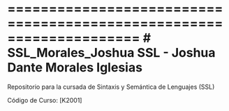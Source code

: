====================================================================
			# SSL_Morales_Joshua
		SSL - Joshua Dante Morales Iglesias
====================================================================

Repositorio para la cursada de Sintaxis y Semántica de Lenguajes (SSL)

Código de Curso: [K2001]